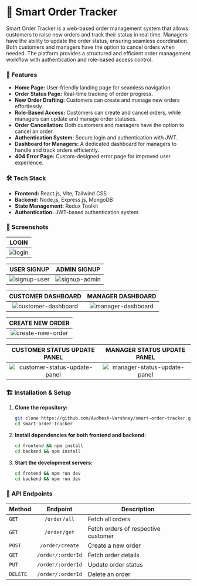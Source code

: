 # 🚀 Smart Order Tracker 

Smart Order Tracker is a web-based order management system that allows customers to raise new orders and track their status in real time. 
Managers have the ability to update the order status, ensuring seamless coordination. 
Both customers and managers have the option to cancel orders when needed. 
The platform provides a structured and efficient order management workflow with authentication and role-based access control.

### 🎯 Features
- **Home Page:** User-friendly landing page for seamless navigation.
- **Order Status Page:** Real-time tracking of order progress.
- **New Order Drafting:** Customers can create and manage new orders effortlessly.
- **Role-Based Access:** Customers can create and cancel orders, while managers can update and manage order statuses.
- **Order Cancellation:** Both customers and managers have the option to cancel an order.
- **Authentication System:** Secure login and authentication with JWT.
- **Dashboard for Managers:** A dedicated dashboard for managers to handle and track orders efficiently.
- **404 Error Page:** Custom-designed error page for improved user experience.

### 🛠️ Tech Stack
- **Frontend:** React.js, Vite, Tailwind CSS
- **Backend:** Node.js, Express.js, MongoDB
- **State Management:** Redux Toolkit
- **Authentication:** JWT-based authentication system

### 📸 Screenshots

| LOGIN |
|:-------:|
| ![login](https://github.com/user-attachments/assets/b39bc7b3-ef66-40ba-a11a-73b26dc8f24f) |

| USER SIGNUP | ADMIN SIGNUP |
|:-----------:|:------------:|
| ![signup-user](https://github.com/user-attachments/assets/e10d50cb-37d1-444d-befc-d23d45e94efa) | ![signup-admin](https://github.com/user-attachments/assets/40770d28-4902-4d34-b331-791644749c93) |

| CUSTOMER DASHBOARD | MANAGER DASHBOARD |
|:----------------------------:|:---------------------------:|
| ![customer-dashboard](https://github.com/user-attachments/assets/fcc95eab-2e43-4e54-9b14-6ed766c3b437) | ![manager-dashboard](https://github.com/user-attachments/assets/b364fc0c-1b76-4276-a01f-c914ad776e3b) |

| CREATE NEW ORDER |
|:-----------------------:|
| ![create-new-order](https://github.com/user-attachments/assets/2f3fc584-09e3-4f4d-a14f-a7ff3fb137fa) |

| CUSTOMER STATUS UPDATE PANEL | MANAGER STATUS UPDATE PANEL |
|:---------------------------------------:|:--------------------------------------:|
| ![customer-status-update-panel](https://github.com/user-attachments/assets/279d9f0d-4a7c-4c91-8716-7dcf14d479fe) | ![manager-status-update-panel](https://github.com/user-attachments/assets/452b40a2-4c11-4760-8ad4-e061b5152189) |


### 🏗️ Installation & Setup

1. **Clone the repository:**
   ```bash
   git clone https://github.com/Avdhesh-Varshney/smart-order-tracker.git
   cd smart-order-tracker
   ```

2. **Install dependencies for both frontend and backend:**
   ```bash
   cd frontend && npm install
   cd backend && npm install
   ```

3. **Start the development servers:**
   ```bash
   cd frotend && npm run dev
   cd backend && npm run dev
   ```

### 🔗 API Endpoints

| Method   | Endpoint          | Description                         |
|----------|:-----------------:|-------------------------------------|
| `GET`    | `/order/all`      | Fetch all orders                    |
| `GET`    | `/order/get`      | Fetch orders of respective customer |
| `POST`   | `/order/create`   | Create a new order                  |
| `GET`    | `/order/:orderId` | Fetch order details                 |
| `PUT`    | `/order/:orderId` | Update order status                 |
| `DELETE` | `/order/:orderId` | Delete an order                     |
